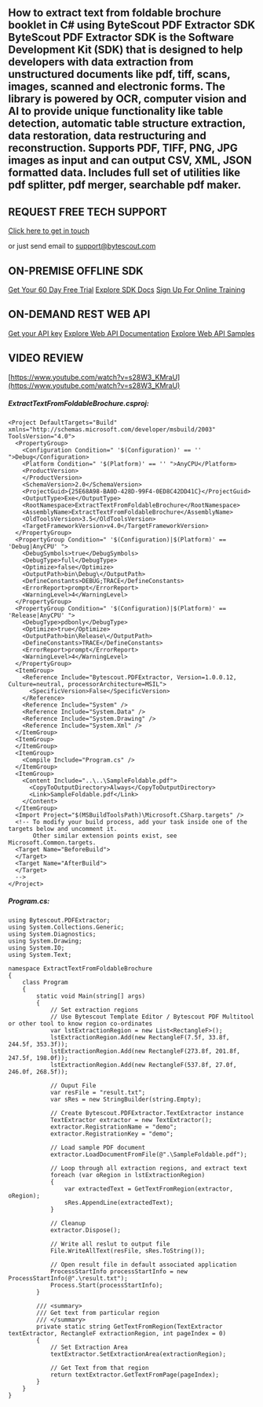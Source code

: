 ## How to extract text from foldable brochure booklet in C# using ByteScout PDF Extractor SDK ByteScout PDF Extractor SDK is the Software Development Kit (SDK) that is designed to help developers with data extraction from unstructured documents like pdf, tiff, scans, images, scanned and electronic forms. The library is powered by OCR, computer vision and AI to provide unique functionality like table detection, automatic table structure extraction, data restoration, data restructuring and reconstruction. Supports PDF, TIFF, PNG, JPG images as input and can output CSV, XML, JSON formatted data. Includes full set of utilities like pdf splitter, pdf merger, searchable pdf maker.

## REQUEST FREE TECH SUPPORT

[Click here to get in touch](https://bytescout.zendesk.com/hc/en-us/requests/new?subject=ByteScout%20PDF%20Extractor%20SDK%20Question)

or just send email to [support@bytescout.com](mailto:support@bytescout.com?subject=ByteScout%20PDF%20Extractor%20SDK%20Question) 

## ON-PREMISE OFFLINE SDK 

[Get Your 60 Day Free Trial](https://bytescout.com/download/web-installer?utm_source=github-readme)
[Explore SDK Docs](https://bytescout.com/documentation/index.html?utm_source=github-readme)
[Sign Up For Online Training](https://academy.bytescout.com/)


## ON-DEMAND REST WEB API

[Get your API key](https://pdf.co/documentation/api?utm_source=github-readme)
[Explore Web API Documentation](https://pdf.co/documentation/api?utm_source=github-readme)
[Explore Web API Samples](https://github.com/bytescout/ByteScout-SDK-SourceCode/tree/master/PDF.co%20Web%20API)

## VIDEO REVIEW

[https://www.youtube.com/watch?v=s28W3_KMraU](https://www.youtube.com/watch?v=s28W3_KMraU)




<!-- code block begin -->

##### **ExtractTextFromFoldableBrochure.csproj:**
    
```
<Project DefaultTargets="Build" xmlns="http://schemas.microsoft.com/developer/msbuild/2003" ToolsVersion="4.0">
  <PropertyGroup>
    <Configuration Condition=" '$(Configuration)' == '' ">Debug</Configuration>
    <Platform Condition=" '$(Platform)' == '' ">AnyCPU</Platform>
    <ProductVersion>
    </ProductVersion>
    <SchemaVersion>2.0</SchemaVersion>
    <ProjectGuid>{25E68A98-BA0D-428D-99F4-0ED8C42DD41C}</ProjectGuid>
    <OutputType>Exe</OutputType>
    <RootNamespace>ExtractTextFromFoldableBrochure</RootNamespace>
    <AssemblyName>ExtractTextFromFoldableBrochure</AssemblyName>
    <OldToolsVersion>3.5</OldToolsVersion>
    <TargetFrameworkVersion>v4.0</TargetFrameworkVersion>
  </PropertyGroup>
  <PropertyGroup Condition=" '$(Configuration)|$(Platform)' == 'Debug|AnyCPU' ">
    <DebugSymbols>true</DebugSymbols>
    <DebugType>full</DebugType>
    <Optimize>false</Optimize>
    <OutputPath>bin\Debug\</OutputPath>
    <DefineConstants>DEBUG;TRACE</DefineConstants>
    <ErrorReport>prompt</ErrorReport>
    <WarningLevel>4</WarningLevel>
  </PropertyGroup>
  <PropertyGroup Condition=" '$(Configuration)|$(Platform)' == 'Release|AnyCPU' ">
    <DebugType>pdbonly</DebugType>
    <Optimize>true</Optimize>
    <OutputPath>bin\Release\</OutputPath>
    <DefineConstants>TRACE</DefineConstants>
    <ErrorReport>prompt</ErrorReport>
    <WarningLevel>4</WarningLevel>
  </PropertyGroup>
  <ItemGroup>
    <Reference Include="Bytescout.PDFExtractor, Version=1.0.0.12, Culture=neutral, processorArchitecture=MSIL">
      <SpecificVersion>False</SpecificVersion>
    </Reference>
    <Reference Include="System" />
    <Reference Include="System.Data" />
    <Reference Include="System.Drawing" />
    <Reference Include="System.Xml" />
  </ItemGroup>
  <ItemGroup>
  </ItemGroup>
  <ItemGroup>
    <Compile Include="Program.cs" />
  </ItemGroup>
  <ItemGroup>
    <Content Include="..\..\SampleFoldable.pdf">
      <CopyToOutputDirectory>Always</CopyToOutputDirectory>
      <Link>SampleFoldable.pdf</Link>
    </Content>
  </ItemGroup>
  <Import Project="$(MSBuildToolsPath)\Microsoft.CSharp.targets" />
  <!-- To modify your build process, add your task inside one of the targets below and uncomment it. 
       Other similar extension points exist, see Microsoft.Common.targets.
  <Target Name="BeforeBuild">
  </Target>
  <Target Name="AfterBuild">
  </Target>
  -->
</Project>
```

<!-- code block end -->    

<!-- code block begin -->

##### **Program.cs:**
    
```
using Bytescout.PDFExtractor;
using System.Collections.Generic;
using System.Diagnostics;
using System.Drawing;
using System.IO;
using System.Text;

namespace ExtractTextFromFoldableBrochure
{
    class Program
    {
        static void Main(string[] args)
        {
            // Set extraction regions
            // Use Bytescout Template Editor / Bytescout PDF Multitool or other tool to know region co-ordinates
            var lstExtractionRegion = new List<RectangleF>();
            lstExtractionRegion.Add(new RectangleF(7.5f, 33.8f, 244.5f, 353.3f));
            lstExtractionRegion.Add(new RectangleF(273.8f, 201.8f, 247.5f, 198.0f));
            lstExtractionRegion.Add(new RectangleF(537.8f, 27.0f, 246.0f, 268.5f));

            // Ouput File
            var resFile = "result.txt";
            var sRes = new StringBuilder(string.Empty);

            // Create Bytescout.PDFExtractor.TextExtractor instance
            TextExtractor extractor = new TextExtractor();
            extractor.RegistrationName = "demo";
            extractor.RegistrationKey = "demo";

            // Load sample PDF document
            extractor.LoadDocumentFromFile(@".\SampleFoldable.pdf");

            // Loop through all extraction regions, and extract text
            foreach (var oRegion in lstExtractionRegion)
            {
                var extractedText = GetTextFromRegion(extractor, oRegion);
                sRes.AppendLine(extractedText);
            }

            // Cleanup
            extractor.Dispose();

            // Write all reslut to output file
            File.WriteAllText(resFile, sRes.ToString());

            // Open result file in default associated application
            ProcessStartInfo processStartInfo = new ProcessStartInfo(@".\result.txt");
            Process.Start(processStartInfo);
        }

        /// <summary>
        /// Get text from particular region
        /// </summary>
        private static string GetTextFromRegion(TextExtractor textExtractor, RectangleF extractionRegion, int pageIndex = 0)
        {
            // Set Extraction Area
            textExtractor.SetExtractionArea(extractionRegion);

            // Get Text from that region
            return textExtractor.GetTextFromPage(pageIndex);
        }
    }
}

```

<!-- code block end -->